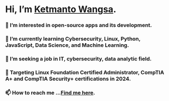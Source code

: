 # Hi, I’m [Ketmanto Wangsa](https://github.com/Kwangsa19).

### 👀 I’m interested in open-source apps and its development.
### 🌱 I’m currently learning Cybersecurity, Linux, Python, JavaScript, Data Science, and Machine Learning.
### 💞️ I’m seeking a job in IT, cybersecurity, data analytic field. 
### 🎯 Targeting Linux Foundation Certified Administrator, CompTIA A+ and CompTIA Security+ certifications in 2024. 
### 📫 How to reach me ...[Find me here](https://kwangsa19.github.io/).

